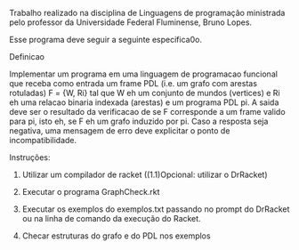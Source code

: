Trabalho realizado na disciplina de Linguagens de programação ministrada pelo professor da Universidade Federal Fluminense, Bruno Lopes.

Esse programa deve seguir a seguinte especifica0o.

Definicao

Implementar um programa em uma linguagem de programacao funcional que receba como
entrada um frame PDL (i.e. um grafo com arestas rotuladas) F = {W, Ri} tal que W eh um
conjunto de mundos (vertices) e Ri eh uma relacao binaria indexada (arestas) e um programa
PDL pi. A saida deve ser o resultado da verificacao de se F corresponde a um frame valido para
pi, isto eh, se F eh um grafo induzido por pi. Caso a resposta seja negativa, uma mensagem de erro
deve explicitar o ponto de incompatibilidade.


Instruções:
1) Utilizar um compilador de racket
((1.1)Opcional: utilizar o DrRacket)
2) Executar o programa GraphCheck.rkt

3) Executar os exemplos do exemplos.txt passando no prompt do DrRacket ou na linha de comando da execução do Racket.

4) Checar estruturas do grafo e do PDL nos exemplos